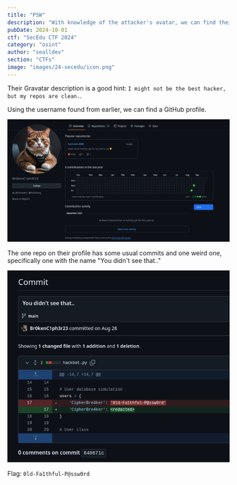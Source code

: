 ```yaml
---
title: "PSW"
description: "With knowledge of the attacker's avatar, we can find their github repo. Is there any senstive information that 'was' found here?"
pubDate: 2024-10-01
ctf: "SecEdu CTF 2024"
category: "osint"
author: "sealldev"
section: "CTFs"
image: "images/24-secedu/icon.png"
---
```




Their Gravatar description is a good hint: `I might not be the best hacker, but my repos are clean.`.

Using the username found from earlier, we can find a GitHub profile.

![githubprof.png](images/24-secedu/githubprof.png)

The one repo on their profile has some usual commits and one weird one, specifically one with the name "You didn't see that.."

![githubcommit.png](images/24-secedu/githubcommit.png)

Flag: `0ld-Fa1thful-P@ssw0rd`